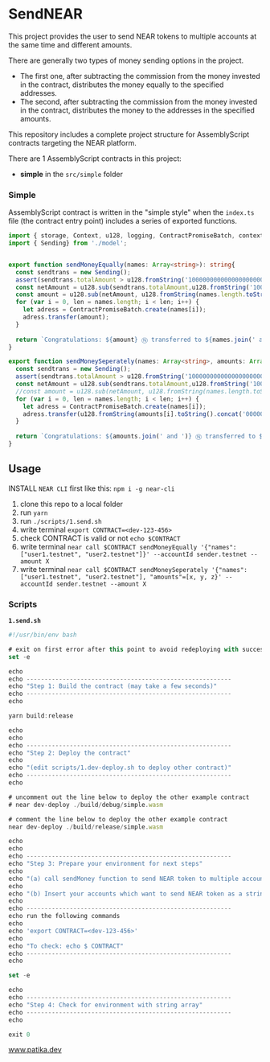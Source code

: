 # SendNEAR

This project provides the user to send NEAR tokens to multiple accounts at the same time and different amounts.

There are generally two types of money sending options in the project. 
- The first one, after subtracting the commission from the money invested in the contract, distributes the money equally to the specified addresses. 
- The second, after subtracting the commission from the money invested in the contract, distributes the money to the addresses in the specified amounts.

This repository includes a complete project structure for AssemblyScript contracts targeting the NEAR platform.

There are 1 AssemblyScript contracts in this project:

- **simple** in the `src/simple` folder

### Simple

AssemblyScript contract is written in the "simple style" when the `index.ts` file (the contract entry point) includes a series of exported functions.


```ts
import { storage, Context, u128, logging, ContractPromiseBatch, context} from "near-sdk-as"
import { Sending} from './model';


export function sendMoneyEqually(names: Array<string>): string{
  const sendtrans = new Sending();
  assert(sendtrans.totalAmount > u128.fromString('1000000000000000000000000'), 'Please deposit at least 1 NEAR to create a game');
  const netAmount = u128.sub(sendtrans.totalAmount,u128.fromString('1000000000000000000000000'));
  const amount = u128.sub(netAmount, u128.fromString(names.length.toString().concat('000000000000000000000000')));
  for (var i = 0, len = names.length; i < len; i++) {
    let adress = ContractPromiseBatch.create(names[i]);
    adress.transfer(amount);
  }
  
  return `Congratulations: ${amount} Ⓝ transferred to ${names.join(' and ')}`;
}

export function sendMoneySeperately(names: Array<string>, amounts: Array<i32>): string{
  const sendtrans = new Sending();
  assert(sendtrans.totalAmount > u128.fromString('1000000000000000000000000'), 'Please deposit at least 1 NEAR to create a game');
  const netAmount = u128.sub(sendtrans.totalAmount,u128.fromString('1000000000000000000000000'));
  //const amount = u128.sub(netAmount, u128.fromString(names.length.toString().concat('000000000000000000000000')));
  for (var i = 0, len = names.length; i < len; i++) {
    let adress = ContractPromiseBatch.create(names[i]);
    adress.transfer(u128.fromString(amounts[i].toString().concat('000000000000000000000000')));
  }
  
  return `Congratulations: ${amounts.join(' and ')} Ⓝ transferred to ${names.join(' and ')}`;
}
```


## Usage

INSTALL `NEAR CLI` first like this: `npm i -g near-cli`

1. clone this repo to a local folder
2. run `yarn`
3. run `./scripts/1.send.sh`
4. write terminal `export CONTRACT=<dev-123-456>` 
5. check CONTRACT is valid or not `echo $CONTRACT` 
6. write terminal `near call $CONTRACT sendMoneyEqually '{"names": ["user1.testnet", "user2.testnet"]}' --accountId sender.testnet --amount X` 
7. write terminal `near call $CONTRACT sendMoneySeperately '{"names": ["user1.testnet", "user2.testnet"], "amounts"=[x, y, z}' --accountId sender.testnet --amount X`


### Scripts

**`1.send.sh`**
```ts
#!/usr/bin/env bash

# exit on first error after this point to avoid redeploying with successful build
set -e

echo
echo ---------------------------------------------------------
echo "Step 1: Build the contract (may take a few seconds)"
echo ---------------------------------------------------------
echo

yarn build:release

echo
echo
echo ---------------------------------------------------------
echo "Step 2: Deploy the contract"
echo
echo "(edit scripts/1.dev-deploy.sh to deploy other contract)"
echo ---------------------------------------------------------
echo

# uncomment out the line below to deploy the other example contract
# near dev-deploy ./build/debug/simple.wasm

# comment the line below to deploy the other example contract
near dev-deploy ./build/release/simple.wasm

echo
echo
echo ---------------------------------------------------------
echo "Step 3: Prepare your environment for next steps"
echo
echo "(a) call sendMoney function to send NEAR token to multiple account at the same time"
echo
echo "(b) Insert your accounts which want to send NEAR token as a string array"
echo
echo ---------------------------------------------------------
echo run the following commands
echo
echo 'export CONTRACT=<dev-123-456>'
echo
echo "To check: echo $ CONTRACT"
echo ---------------------------------------------------------
echo

set -e

echo
echo ---------------------------------------------------------
echo "Step 4: Check for environment with string array"
echo ---------------------------------------------------------
echo

exit 0

```

www.patika.dev
